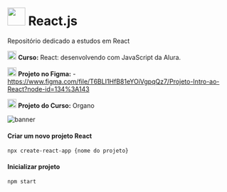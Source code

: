 # <img src="https://upload.wikimedia.org/wikipedia/commons/thumb/a/a7/React-icon.svg/1200px-React-icon.svg.png" width="40px;" > React.js 

Repositório dedicado a estudos em React 

<img src="https://nerdin.com.br/img/alura_a_circulo.png" width="20px;" > **Curso:** React: desenvolvendo com JavaScript da Alura. <br>

<img src="https://assets.asana.biz/transform/ba9b63a3-f255-4088-b5fe-14ab4628f50b/logo-app-figma" width="20px;" > **Projeto no Figma:** - https://www.figma.com/file/T6BLI1HfB81eYOiVgpqQz7/Projeto-Intro-ao-React?node-id=134%3A143 <br>

<img src="https://upload.wikimedia.org/wikipedia/commons/thumb/a/a7/React-icon.svg/1200px-React-icon.svg.png" width="20px;" > **Projeto do Curso:** Organo <br>

![banner](https://user-images.githubusercontent.com/98292860/178807251-ac8b1100-b5cc-434a-bc58-cbe3f4affac4.png)


#### Criar um novo projeto React
`npx create-react-app {nome do projeto}`

#### Inicializar projeto 
`npm start`
